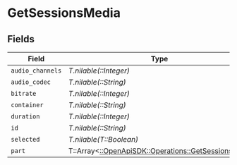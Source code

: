 # GetSessionsMedia


## Fields

| Field                                                                                             | Type                                                                                              | Required                                                                                          | Description                                                                                       | Example                                                                                           |
| ------------------------------------------------------------------------------------------------- | ------------------------------------------------------------------------------------------------- | ------------------------------------------------------------------------------------------------- | ------------------------------------------------------------------------------------------------- | ------------------------------------------------------------------------------------------------- |
| `audio_channels`                                                                                  | *T.nilable(::Integer)*                                                                            | :heavy_minus_sign:                                                                                | N/A                                                                                               | 2                                                                                                 |
| `audio_codec`                                                                                     | *T.nilable(::String)*                                                                             | :heavy_minus_sign:                                                                                | N/A                                                                                               | flac                                                                                              |
| `bitrate`                                                                                         | *T.nilable(::Integer)*                                                                            | :heavy_minus_sign:                                                                                | N/A                                                                                               | 1014                                                                                              |
| `container`                                                                                       | *T.nilable(::String)*                                                                             | :heavy_minus_sign:                                                                                | N/A                                                                                               | flac                                                                                              |
| `duration`                                                                                        | *T.nilable(::Integer)*                                                                            | :heavy_minus_sign:                                                                                | N/A                                                                                               | 186240                                                                                            |
| `id`                                                                                              | *T.nilable(::String)*                                                                             | :heavy_minus_sign:                                                                                | N/A                                                                                               | 130355                                                                                            |
| `selected`                                                                                        | *T.nilable(T::Boolean)*                                                                           | :heavy_minus_sign:                                                                                | N/A                                                                                               | true                                                                                              |
| `part`                                                                                            | T::Array<[::OpenApiSDK::Operations::GetSessionsPart](../../models/operations/getsessionspart.md)> | :heavy_minus_sign:                                                                                | N/A                                                                                               |                                                                                                   |